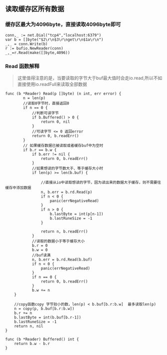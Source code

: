 ## 	读取缓存区所有数据### 	缓存区最大为4096byte，直接读取4096byte即可	```conn,_ := net.Dial("tcp4","localhost:6379")var b = []byte("$2\r\n$3\r\nget\r\n$1a\r\n")_,_ = conn.Write(b)r := bufio.NewReader(conn)_,_=r.Read(make([]byte,4096))```### Read 函数解释> 这里值得注意的是，当要读取的字节大于buf最大值时会走io.read,所以不如直接使用io.readFull来读取全部数据```func (b *Reader) Read(p []byte) (n int, err error) {		n = len(p)		//读取0字节时，直接返回0		if n == 0 {			//判断可读字节			if b.Buffered() > 0 {				return 0, nil			}			//可读字节 <= 0 返回error			return 0, b.readErr()		}		// 如果缓存数据已被读取或者缓存buf中为空时		if b.r == b.w {			if b.err != nil {				return 0, b.readErr()			}			//如果想读的字节数大于、等于缓存大小时			if len(p) >= len(b.buf) {				//直接从io中读取想读的字节，因为读出来的数据大于缓存，则不需要往缓存中添加数据				n, b.err = b.rd.Read(p)				if n < 0 {					panic(errNegativeRead)				}				if n > 0 {					b.lastByte = int(p[n-1])					b.lastRuneSize = -1				}				return n, b.readErr()			}			//读取的数据小于等于缓存大小			b.r = 0			b.w = 0			//buf读满			n, b.err = b.rd.Read(b.buf)			if n < 0 {				panic(errNegativeRead)			}			if n == 0 {				return 0, b.readErr()			}			b.w += n	}	//copy函数copy 字节较小的数，len(p) < b.buf[b.r:b.w]  最多读取len(p)	n = copy(p, b.buf[b.r:b.w])	b.r += n	b.lastByte = int(b.buf[b.r-1])	b.lastRuneSize = -1	return n, nil}``````func (b *Reader) Buffered() int {	return b.w - b.r}```